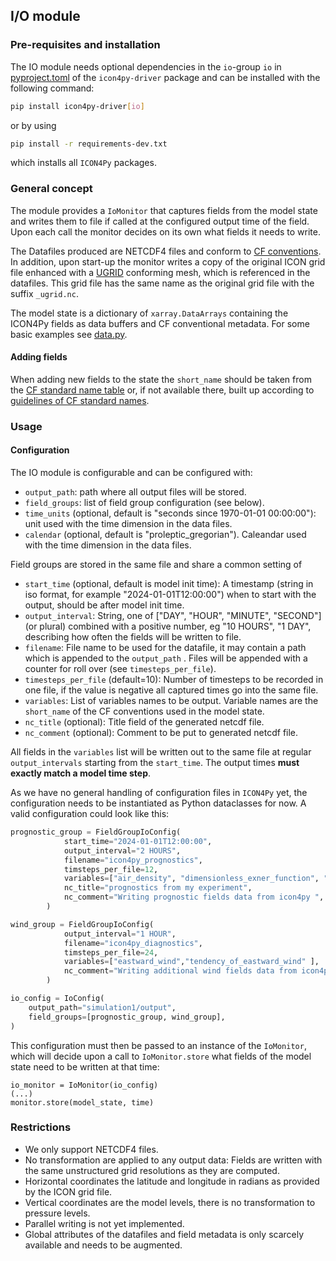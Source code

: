 ## I/O module

### Pre-requisites and installation

The IO module needs optional dependencies in the `io`-group `io` in [pyproject.toml](../../../pyproject.toml)
of the `icon4py-driver` package and can be installed with the following command:

```bash
pip install icon4py-driver[io]
```

or by using

```bash
pip install -r requirements-dev.txt
```

which installs all `ICON4Py` packages.

### General concept

The module provides a `IoMonitor` that captures fields from the model state and writes them to file
if called at the configured output time of the field. Upon each call the monitor decides on its own
what fields it needs to write.

The Datafiles produced are NETCDF4 files and conform to
[CF conventions](https://cfconventions.org/cf-conventions/cf-conventions.html).
In addition, upon start-up the monitor writes a copy of the original ICON grid file enhanced with a
[UGRID](https://ugrid-conventions.github.io/ugrid-conventions/) conforming mesh, which is referenced
in the datafiles. This grid file has the same name as the original grid file with the suffix `_ugrid.nc`.

The model state is a dictionary of `xarray.DataArrays` containing the ICON4Py fields as data buffers and
CF conventional metadata. For some basic examples see [data.py](../../../icon4py/model/driver/io/data.py).

#### Adding fields

When adding new fields to the state the `short_name` should be taken from the
[CF standard name table](https://cfconventions.org/Data/cf-standard-names/current/build/cf-standard-name-table.html)
or, if not available there, built up according to [guidelines of CF standard names](http://cfconventions.org/Data/cf-standard-names/docs/guidelines.html).

### Usage

#### Configuration

The IO module is configurable and can be configured with:

- `output_path`: path where all output files will be stored.
- `field_groups`: list of field group configuration (see below).
- `time_units` (optional, default is "seconds since 1970-01-01 00:00:00"): unit used with the time dimension in the data files.
- `calendar` (optional, default is "proleptic_gregorian"). Caleandar used with the time dimension in the data files.

Field groups are stored in the same file and share a common setting of

- `start_time` (optional, default is model init time): A timestamp (string in iso format, for example "2024-01-01T12:00:00") when to start with the output, should be after model init time.
- `output_interval`: String, one of ["DAY", "HOUR", "MINUTE", "SECOND"] (or plural) combined with a positive number, eg "10 HOURS", "1 DAY", describing how often the fields will be written to file.
- `filename`: File name to be used for the datafile, it may contain a path which is appended to the `output_path` . Files will be appended with a counter for roll over (see `timesteps_per_file`).
- `timesteps_per_file` (default=10): Number of timesteps to be recorded in one file, if the value is negative all captured times go into the same file.
- `variables`: List of variables names to be output. Variable names are the `short_name` of the CF conventions used in the model state.
- `nc_title` (optional): Title field of the generated netcdf file.
- `nc_comment` (optional): Comment to be put to generated netcdf file.

All fields in the `variables` list will be written out to the same file at regular
`output_intervals` starting from the `start_time`. The output times **must exactly match a model time step**.

As we have no general handling of configuration files in `ICON4Py` yet, the configuration needs to
be instantiated as Python dataclasses for now. A valid configuration could look like this:

```python
prognostic_group = FieldGroupIoConfig(
            start_time="2024-01-01T12:00:00",
            output_interval="2 HOURS",
            filename="icon4py_prognostics",
            timsteps_per_file=12,
            variables=["air_density", "dimensionless_exner_function", "upward_air_velocity"],
            nc_title="prognostics from my experiment",
            nc_comment="Writing prognostic fields data from icon4py ",
        )

wind_group = FieldGroupIoConfig(
            output_interval="1 HOUR",
            filename="icon4py_diagnostics",
            timsteps_per_file=24,
            variables=["eastward_wind","tendency_of_eastward_wind" ],
            nc_comment="Writing additional wind fields data from icon4py",
        )

io_config = IoConfig(
    output_path="simulation1/output",
    field_groups=[prognostic_group, wind_group],
)
```

This configuration must then be passed to an instance of the `IoMonitor`, which will decide upon a
call to `IoMonitor.store` what fields of the model state need to be written at that time:

```
io_monitor = IoMonitor(io_config)
(...)
monitor.store(model_state, time)
```

### Restrictions

- We only support NETCDF4 files.
- No transformation are applied to any output data: Fields are written with the same unstructured grid resolutions as they are computed.
- Horizontal coordinates the latitude and longitude in radians as provided by the ICON grid file.
- Vertical coordinates are the model levels, there is no transformation to pressure levels.
- Parallel writing is not yet implemented.
- Global attributes of the datafiles and field metadata is only scarcely available and needs to be augmented.
